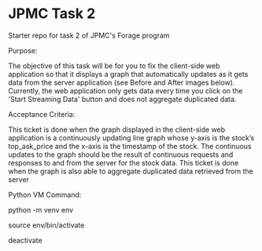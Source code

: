 # JPMC Task 2
Starter repo for task 2 of JPMC's Forage program

Purpose:

The objective of this task will be for you to fix the client-side web application so that it displays a graph that automatically updates as it gets data from the server application (see Before and After images below). Currently, the web application only gets data every time you click on the 'Start Streaming Data' button and does not aggregate duplicated data.

Acceptance Criteria:

This ticket is done when the graph displayed in the client-side web application is a continuously updating line graph whose y-axis is the stock’s top_ask_price and the x-axis is the timestamp of the stock. The continuous updates to the graph should be the result of continuous requests and responses to and from the server for the stock data.
This ticket is done when the graph is also able to aggregate duplicated data retrieved from the server

Python VM Command:

python -m venv env

source env/bin/activate

deactivate
